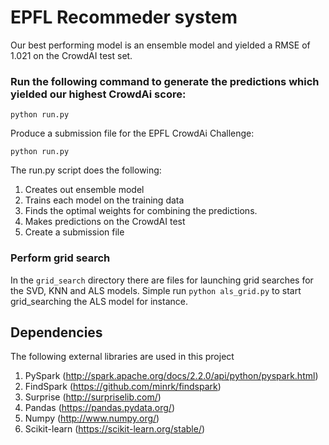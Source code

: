# EPFL Recommeder system

Our best performing model is an ensemble model and yielded a RMSE of 1.021 on the CrowdAI test set.

### Run the following command to generate the predictions which yielded our highest CrowdAi score:

`python run.py`

Produce a submission file for the EPFL CrowdAi Challenge:

`python run.py`

The run.py script does the following:

1. Creates out ensemble model
2. Trains each model on the training data
3. Finds the optimal weights for combining the predictions.
4. Makes predictions on the CrowdAI test 
5. Create a submission file

### Perform grid search

In the `grid_search` directory there are files for launching grid searches for the SVD, KNN and ALS models. Simple run `python als_grid.py` to start grid_searching the ALS
model for instance.

## Dependencies

The following external libraries are used in this project

1. PySpark (http://spark.apache.org/docs/2.2.0/api/python/pyspark.html)
2. FindSpark (https://github.com/minrk/findspark)
3. Surprise (http://surpriselib.com/)
4. Pandas (https://pandas.pydata.org/)
5. Numpy (http://www.numpy.org/)
6. Scikit-learn (https://scikit-learn.org/stable/)
